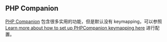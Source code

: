 ## PHP Companion
[PHP Companion](https://github.com/erichard/SublimePHPCompanion) 包含很多实用的功能，但是默认没有 keymapping，可以参照 [Learn more about how to set up PHPCompanion keymapping here](http://huangzhiqun.com/external/https://github.com/erichard/SublimePHPCompanion/blob/master/messages/1.0.0.txt) 进行配置。

